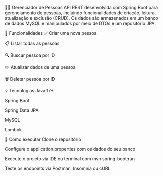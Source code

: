 🧑‍💻 Gerenciador de Pessoas
API REST desenvolvida com Spring Boot para gerenciamento de pessoas, incluindo funcionalidades de criação, leitura, atualização e exclusão (CRUD).
Os dados são armazenados em um banco de dados MySQL e manipulados por meio de DTOs e um repositório JPA.

🚀 Funcionalidades
✅ Criar uma nova pessoa

📋 Listar todas as pessoas

🔍 Buscar pessoa por ID

✏️ Atualizar dados de uma pessoa

🗑️ Deletar pessoa por ID

💡 Tecnologias
Java 17+

Spring Boot

Spring Data JPA

MySQL

Lombok

🔧 Como executar
Clone o repositório

Configure o application.properties com os dados do seu banco

Execute o projeto via IDE ou terminal com mvn spring-boot:run

Teste os endpoints via Postman, Insomnia ou cURL
